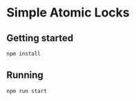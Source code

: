 # Simple Atomic Locks

## Getting started

```sh
npm install 
```
## Running

```sh
npm run start
```
